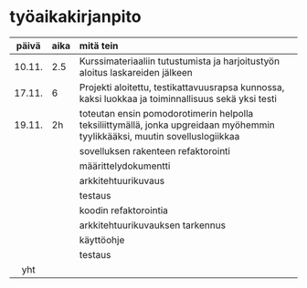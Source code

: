 # työaikakirjanpito

| päivä | aika | mitä tein  |
| :----:|:-----| :-----|
| 10.11.| 2.5  | Kurssimateriaaliin tutustumista ja harjoitustyön aloitus laskareiden jälkeen |
|  17.11.     |6      |Projekti aloitettu, testikattavuusrapsa kunnossa, kaksi luokkaa ja toiminnallisuus sekä yksi testi  |
|  19.11.     |2h      | toteutan ensin pomodorotimerin helpolla teksiliittymällä, jonka upgreidaan myöhemmin tyylikkääksi, muutin sovelluslogiikkaa |
|       |      | sovelluksen rakenteen refaktorointi |
|       |      | määrittelydokumentti |
|       |      | arkkitehtuurikuvaus |
|       |      | testaus |
|       |      | koodin refaktorointia |
|       |      | arkkitehtuurikuvauksen tarkennus |
|       |      | käyttöohje |
|       |      | testaus |
| yht   |      | | 10

